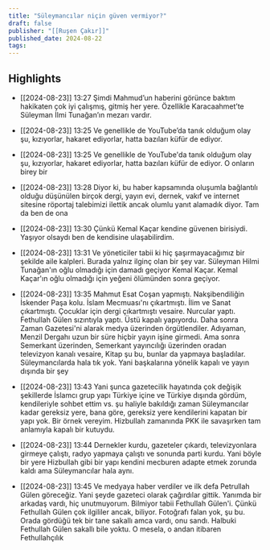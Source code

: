```yaml
---
title: "Süleymancılar niçin güven vermiyor?"
draft: false
publisher: "[[Ruşen Çakır]]"
published_date: 2024-08-22
tags:
---
```



## Highlights
* [[2024-08-23]] 13:27  Şimdi Mahmud’un haberini görünce baktım hakikaten çok iyi çalışmış, gitmiş her yere. Özellikle Karacaahmet’te Süleyman İlmi Tunağan’ın mezarı vardır.

* [[2024-08-23]] 13:25  Ve genellikle de YouTube’da tanık olduğum olay şu, kızıyorlar, hakaret ediyorlar, hatta bazıları küfür de ediyor.

* [[2024-08-23]] 13:25  Ve genellikle de YouTube'da tanık olduğum olay şu, kızıyorlar, hakaret ediyorlar, hatta bazıları küfür de ediyor. O onların birey bir

* [[2024-08-23]] 13:28  Diyor ki, bu haber kapsamında oluşumla bağlantılı olduğu düşünülen birçok dergi, yayın evi, dernek, vakıf ve internet sitesine röportaj talebimizi ilettik ancak olumlu yanıt alamadık diyor. Tam da ben de ona

* [[2024-08-23]] 13:30  Çünkü Kemal Kaçar kendine güvenen birisiydi. Yaşıyor olsaydı ben de kendisine ulaşabilirdim.

* [[2024-08-23]] 13:31  Ve yöneticiler tabii ki hiç şaşırmayacağımız bir şekilde aile kalpleri. Burada yalnız ilginç olan bir şey var. Süleyman Hilmi Tunağan'ın oğlu olmadığı için damadı geçiyor Kemal Kaçar. Kemal Kaçar'ın oğlu olmadığı için yeğeni ölümünden sonra geçiyor.

* [[2024-08-23]] 13:35  Mahmut Esat Coşan yapmıştı. Nakşibendiliğin İskender Paşa kolu. İslam Mecmuası'nı çıkartmıştı. İlim ve Sanat çıkartmıştı. Çocuklar için dergi çıkartmıştı vesaire. Nurcular yaptı. Fethullah Gülen sızıntıyla yaptı. Üstü kapalı yapıyordu. Daha sonra Zaman Gazetesi'ni alarak medya üzerinden örgütlendiler. Adıyaman, Menzil Dergahı uzun bir süre hiçbir yayın işine girmedi. Ama sonra Semerkant üzerinden, Semerkant yayıncılığı üzerinden oradan televizyon kanalı vesaire, Kitap şu bu, bunlar da yapmaya başladılar. Süleymancılarda hala tık yok. Yani başkalarına yönelik kapalı ve yayın dışında bir şey

* [[2024-08-23]] 13:43  Yani şunca gazetecilik hayatında çok değişik şekillerde İslamcı grup yapı Türkiye içine ve Türkiye dışında gördüm, kendileriyle sohbet ettim vs. şu haliyle bakıldığı zaman Süleymancılar kadar gereksiz yere, bana göre, gereksiz yere kendilerini kapatan bir yapı yok. Bir örnek vereyim. Hizbullah zamanında PKK ile savaşırken tam anlamıyla kapalı bir kutuydu.

* [[2024-08-23]] 13:44  Dernekler kurdu, gazeteler çıkardı, televizyonlara girmeye çalıştı, radyo yapmaya çalıştı ve sonunda parti kurdu. Yani böyle bir yere Hizbullah gibi bir yapı kendini mecburen adapte etmek zorunda kaldı ama Süleymancılar hala aynı.

* [[2024-08-23]] 13:45  Ve medyaya haber verdiler ve ilk defa Petrullah Gülen göreceğiz. Yani şeyde gazeteci olarak çağırdılar gittik. Yanımda bir arkadaş vardı, hiç unutmuyorum. Bilmiyor tabii Fethullah Gülen'i. Çünkü Fethullah Gülen çok ilgililer ancak, biliyor. Fotoğrafı falan yok, şu bu. Orada gördüğü tek bir tane sakallı amca vardı, onu sandı. Halbuki Fethullah Gülen sakallı bile yoktu. O mesela, o andan itibaren Fethullahçılık


